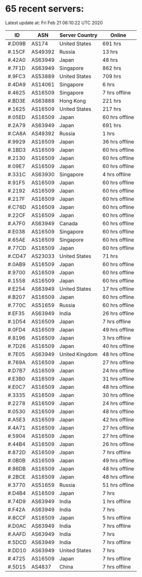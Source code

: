 # 65 recent servers:

Latest update at: Fri Feb 21 06:10:22 UTC 2020

| ID | ASN | Server Country | Online |
| -- | --- | -------------- | ------ |
| #.D09B | AS174 | United States | 691 hrs |
| #.15CF | AS49392 | Russia | 13 hrs |
| #.42A0 | AS63949 | Japan | 48 hrs |
| #.7F1D | AS63949 | Singapore | 862 hrs |
| #.9FC3 | AS53889 | United States | 709 hrs |
| #.4DA9 | AS14061 | Singapore | 6 hrs |
| #.4625 | AS16509 | Singapore | 7 hrs offline |
| #.BD3E | AS63888 | Hong Kong | 221 hrs |
| #.1625 | AS16509 | United States | 217 hrs |
| #.05ED | AS16509 | Japan | 60 hrs offline |
| #.2A79 | AS63949 | Japan | 691 hrs |
| #.CA8A | AS49392 | Russia | 1 hrs |
| #.9929 | AS16509 | Japan | 36 hrs offline |
| #.1BD3 | AS16509 | Japan | 60 hrs offline |
| #.2130 | AS16509 | Japan | 60 hrs offline |
| #.09E7 | AS16509 | Japan | 60 hrs offline |
| #.331C | AS63930 | Singapore | 4 hrs offline |
| #.91F5 | AS16509 | Japan | 60 hrs offline |
| #.2192 | AS16509 | Japan | 60 hrs offline |
| #.217F | AS16509 | Japan | 60 hrs offline |
| #.C76D | AS16509 | Japan | 60 hrs offline |
| #.22CF | AS16509 | Japan | 60 hrs offline |
| #.A7F0 | AS63949 | Canada | 60 hrs offline |
| #.E038 | AS16509 | Singapore | 60 hrs offline |
| #.65AE | AS16509 | Singapore | 60 hrs offline |
| #.77CD | AS16509 | Japan | 60 hrs offline |
| #.CD47 | AS23033 | United States | 71 hrs |
| #.0AB9 | AS16509 | Japan | 60 hrs offline |
| #.9700 | AS16509 | Japan | 60 hrs offline |
| #.1558 | AS16509 | Japan | 60 hrs offline |
| #.E254 | AS63949 | United States | 17 hrs offline |
| #.B207 | AS16509 | Japan | 60 hrs offline |
| #.770C | AS51659 | Russia | 60 hrs offline |
| #.EF35 | AS63949 | India | 26 hrs offline |
| #.1D54 | AS16509 | Japan | 7 hrs offline |
| #.0FD4 | AS16509 | Japan | 49 hrs offline |
| #.8196 | AS16509 | Japan | 3 hrs offline |
| #.7D26 | AS16509 | Japan | 40 hrs offline |
| #.7E05 | AS63949 | United Kingdom | 48 hrs offline |
| #.769A | AS16509 | Japan | 27 hrs offline |
| #.D7B7 | AS16509 | Japan | 24 hrs offline |
| #.E3B0 | AS16509 | Japan | 31 hrs offline |
| #.E0C7 | AS16509 | Japan | 48 hrs offline |
| #.3335 | AS16509 | Japan | 30 hrs offline |
| #.2278 | AS16509 | Japan | 24 hrs offline |
| #.0530 | AS16509 | Japan | 48 hrs offline |
| #.A5E3 | AS16509 | Japan | 42 hrs offline |
| #.4A71 | AS16509 | Japan | 27 hrs offline |
| #.5904 | AS16509 | Japan | 27 hrs offline |
| #.44B4 | AS16509 | Japan | 26 hrs offline |
| #.872D | AS16509 | Japan | 7 hrs offline |
| #.0B0B | AS16509 | Japan | 49 hrs offline |
| #.86DB | AS16509 | Japan | 48 hrs offline |
| #.2BCE | AS16509 | Japan | 48 hrs offline |
| #.3770 | AS51659 | Russia | 51 hrs offline |
| #.D4B4 | AS16509 | Japan | 7 hrs |
| #.74D9 | AS63949 | India | 1 hrs offline |
| #.F42A | AS63949 | India | 7 hrs |
| #.8CCF | AS16509 | Japan | 5 hrs offline |
| #.D0AC | AS63949 | India | 7 hrs offline |
| #.AAFD | AS63949 | India | 7 hrs |
| #.5DCD | AS63949 | India | 7 hrs offline |
| #.DD10 | AS63949 | United States | 7 hrs |
| #.4725 | AS16509 | Japan | 7 hrs offline |
| #.5D15 | AS4837 | China | 7 hrs offline |

